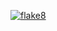 [![flake8](https://img.shields.io/badge/flake8-passing-brightgreen)](https://github.com/italoPontes/Steganography)
